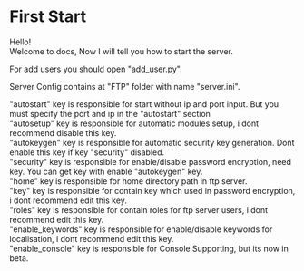 # First Start

Hello!  
Welcome to docs,
Now I will tell you how to start the server.

For add users you should open "add_user.py".  

Server Config contains at "FTP" folder with name "server.ini".  
  
"autostart" key is responsible for start without ip and port input. But you must specify the port and ip in the "autostart" section  
"autosetup" key is responsible for automatic modules setup, i dont recommend disable this key.  
"autokeygen" key is responsible for automatic security key generation. Dont enable this key if key "security" disabled.  
"security" key is responsible for enable/disable password encryption, need key. You can get key with enable "autokeygen" key.  
"home" key is responsible for home directory path in ftp server.  
"key" key is responsible for contain key which used in password encryption, i dont recommend edit this key.  
"roles" key is responsible for contain roles for ftp server users, i dont recommend edit this key.  
"enable_keywords" key is responsible for enable/disable keywords for localisation, i dont recommend edit this key.  
"enable_console" key is responsible for Console Supporting, but its now in beta.  

